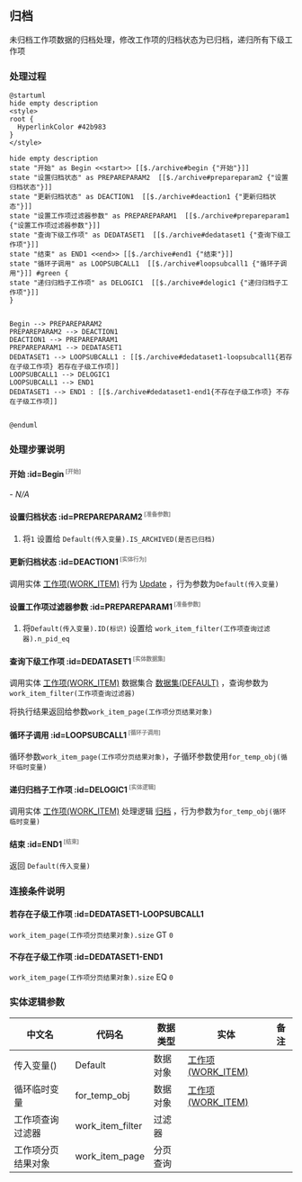 ## 归档 <!-- {docsify-ignore-all} -->

   未归档工作项数据的归档处理，修改工作项的归档状态为已归档，递归所有下级工作项

### 处理过程

```plantuml
@startuml
hide empty description
<style>
root {
  HyperlinkColor #42b983
}
</style>

hide empty description
state "开始" as Begin <<start>> [[$./archive#begin {"开始"}]]
state "设置归档状态" as PREPAREPARAM2  [[$./archive#prepareparam2 {"设置归档状态"}]]
state "更新归档状态" as DEACTION1  [[$./archive#deaction1 {"更新归档状态"}]]
state "设置工作项过滤器参数" as PREPAREPARAM1  [[$./archive#prepareparam1 {"设置工作项过滤器参数"}]]
state "查询下级工作项" as DEDATASET1  [[$./archive#dedataset1 {"查询下级工作项"}]]
state "结束" as END1 <<end>> [[$./archive#end1 {"结束"}]]
state "循环子调用" as LOOPSUBCALL1  [[$./archive#loopsubcall1 {"循环子调用"}]] #green {
state "递归归档子工作项" as DELOGIC1  [[$./archive#delogic1 {"递归归档子工作项"}]]
}


Begin --> PREPAREPARAM2
PREPAREPARAM2 --> DEACTION1
DEACTION1 --> PREPAREPARAM1
PREPAREPARAM1 --> DEDATASET1
DEDATASET1 --> LOOPSUBCALL1 : [[$./archive#dedataset1-loopsubcall1{若存在子级工作项} 若存在子级工作项]]
LOOPSUBCALL1 --> DELOGIC1
LOOPSUBCALL1 --> END1
DEDATASET1 --> END1 : [[$./archive#dedataset1-end1{不存在子级工作项} 不存在子级工作项]]


@enduml
```


### 处理步骤说明

#### 开始 :id=Begin<sup class="footnote-symbol"> <font color=gray size=1>[开始]</font></sup>



*- N/A*
#### 设置归档状态 :id=PREPAREPARAM2<sup class="footnote-symbol"> <font color=gray size=1>[准备参数]</font></sup>



1. 将`1` 设置给  `Default(传入变量).IS_ARCHIVED(是否已归档)`

#### 更新归档状态 :id=DEACTION1<sup class="footnote-symbol"> <font color=gray size=1>[实体行为]</font></sup>



调用实体 [工作项(WORK_ITEM)](module/ProjMgmt/work_item.md) 行为 [Update](module/ProjMgmt/work_item#行为) ，行为参数为`Default(传入变量)`

#### 设置工作项过滤器参数 :id=PREPAREPARAM1<sup class="footnote-symbol"> <font color=gray size=1>[准备参数]</font></sup>



1. 将`Default(传入变量).ID(标识)` 设置给  `work_item_filter(工作项查询过滤器).n_pid_eq`

#### 查询下级工作项 :id=DEDATASET1<sup class="footnote-symbol"> <font color=gray size=1>[实体数据集]</font></sup>



调用实体 [工作项(WORK_ITEM)](module/ProjMgmt/work_item.md) 数据集合 [数据集(DEFAULT)](module/ProjMgmt/work_item#数据集合) ，查询参数为`work_item_filter(工作项查询过滤器)`

将执行结果返回给参数`work_item_page(工作项分页结果对象)`

#### 循环子调用 :id=LOOPSUBCALL1<sup class="footnote-symbol"> <font color=gray size=1>[循环子调用]</font></sup>



循环参数`work_item_page(工作项分页结果对象)`，子循环参数使用`for_temp_obj(循环临时变量)`
#### 递归归档子工作项 :id=DELOGIC1<sup class="footnote-symbol"> <font color=gray size=1>[实体逻辑]</font></sup>



调用实体 [工作项(WORK_ITEM)](module/ProjMgmt/work_item.md) 处理逻辑 [归档]((module/ProjMgmt/work_item/logic/archive.md)) ，行为参数为`for_temp_obj(循环临时变量)`

#### 结束 :id=END1<sup class="footnote-symbol"> <font color=gray size=1>[结束]</font></sup>



返回 `Default(传入变量)`


### 连接条件说明
#### 若存在子级工作项 :id=DEDATASET1-LOOPSUBCALL1

`work_item_page(工作项分页结果对象).size` GT `0`
#### 不存在子级工作项 :id=DEDATASET1-END1

`work_item_page(工作项分页结果对象).size` EQ `0`


### 实体逻辑参数

|    中文名   |    代码名    |  数据类型    |  实体   |备注 |
| --------| --------| -------- | -------- | --------   |
|传入变量(<i class="fa fa-check"/></i>)|Default|数据对象|[工作项(WORK_ITEM)](module/ProjMgmt/work_item.md)||
|循环临时变量|for_temp_obj|数据对象|[工作项(WORK_ITEM)](module/ProjMgmt/work_item.md)||
|工作项查询过滤器|work_item_filter|过滤器|||
|工作项分页结果对象|work_item_page|分页查询|||
